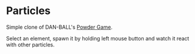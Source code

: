 # Particles
Simple clone of DAN-BALL's <a href='https://dan-ball.jp/en/javagame/dust/'>Powder Game</a>.

Select an element, spawn it by holding left mouse button and watch it react with other particles.
